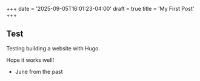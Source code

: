 +++
date = '2025-09-05T16:01:23-04:00'
draft = true
title = 'My First Post'
+++

## Test
Testing building a website with Hugo. 

Hope it works well!

- June from the past